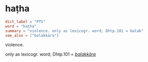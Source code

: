# haṭha

``` toml
dict_label = "PTS"
word = "haṭha"
summary = "violence. only as lexicogr. word; Dhtp.101 = balak"
see_also = ["balakkāra"]
```

violence.

only as lexicogr. word; Dhtp.101 = *[balakkāra](balakkāra.md)*

